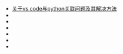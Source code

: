 


- [关于vs code与python关联问题及其解决方法](https://blog.csdn.net/weixin_42568725/article/details/105117535)
- []()
- []() 
- []()
- []()
- []()
- []()



